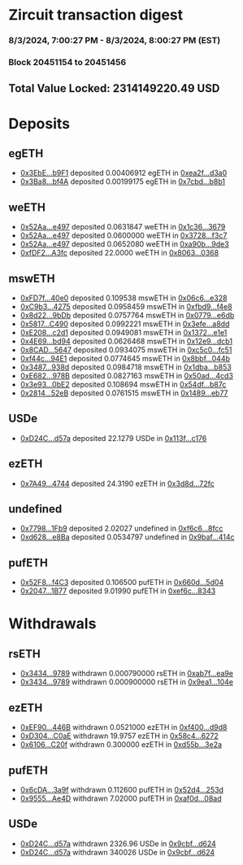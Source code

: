 # Zircuit transaction digest
### 8/3/2024, 7:00:27 PM - 8/3/2024, 8:00:27 PM (EST)
### Block 20451154 to 20451456

## Total Value Locked: 2314149220.49 USD

# Deposits
## egETH
- [0x3EbE...b9F1](https://etherscan.io/address/0x3EbEdcb5531bf101Fd8357B53c1bcaA61939b9F1) deposited 0.00406912 egETH in [0xea2f...d3a0](https://etherscan.io/tx/0x3EbEdcb5531bf101Fd8357B53c1bcaA61939b9F1)
- [0x3Ba8...bf4A](https://etherscan.io/address/0x3Ba8FD0ACC0080B20157c28F75F86cC4d59Fbf4A) deposited 0.00199175 egETH in [0x7cbd...b8b1](https://etherscan.io/tx/0x3Ba8FD0ACC0080B20157c28F75F86cC4d59Fbf4A)
## weETH
- [0x52Aa...e497](https://etherscan.io/address/0x52Aa899454998Be5b000Ad077a46Bbe360F4e497) deposited 0.0631847 weETH in [0x1c36...3679](https://etherscan.io/tx/0x52Aa899454998Be5b000Ad077a46Bbe360F4e497)
- [0x52Aa...e497](https://etherscan.io/address/0x52Aa899454998Be5b000Ad077a46Bbe360F4e497) deposited 0.0600000 weETH in [0x3728...f3c7](https://etherscan.io/tx/0x52Aa899454998Be5b000Ad077a46Bbe360F4e497)
- [0x52Aa...e497](https://etherscan.io/address/0x52Aa899454998Be5b000Ad077a46Bbe360F4e497) deposited 0.0652080 weETH in [0xa90b...9de3](https://etherscan.io/tx/0x52Aa899454998Be5b000Ad077a46Bbe360F4e497)
- [0xfDF2...A3fc](https://etherscan.io/address/0xfDF2e83F523345bFF44307359A669D7CB89DA3fc) deposited 22.0000 weETH in [0x8063...0368](https://etherscan.io/tx/0xfDF2e83F523345bFF44307359A669D7CB89DA3fc)
## mswETH
- [0xFD7f...40e0](https://etherscan.io/address/0xFD7f5960493bA928Cb08Ea334ef061b9Cf3940e0) deposited 0.109538 mswETH in [0x06c6...e328](https://etherscan.io/tx/0xFD7f5960493bA928Cb08Ea334ef061b9Cf3940e0)
- [0xC9b3...4275](https://etherscan.io/address/0xC9b3cE1792FD98f2745756bd6DeA1fB6834a4275) deposited 0.0958459 mswETH in [0xfbd9...f4e8](https://etherscan.io/tx/0xC9b3cE1792FD98f2745756bd6DeA1fB6834a4275)
- [0x8d22...9bDb](https://etherscan.io/address/0x8d2223AD66DE9b4D2E0Ab4f2C4b6116457F59bDb) deposited 0.0757764 mswETH in [0x0779...e6db](https://etherscan.io/tx/0x8d2223AD66DE9b4D2E0Ab4f2C4b6116457F59bDb)
- [0x5817...C490](https://etherscan.io/address/0x58175d56381B696DE91E0D02Bb795Be8f7A3C490) deposited 0.0992221 mswETH in [0x3efe...a8dd](https://etherscan.io/tx/0x58175d56381B696DE91E0D02Bb795Be8f7A3C490)
- [0xE208...c2d1](https://etherscan.io/address/0xE208985D9d7a535DcCFC4c71A7f59271e3b7c2d1) deposited 0.0949081 mswETH in [0x1372...e1e1](https://etherscan.io/tx/0xE208985D9d7a535DcCFC4c71A7f59271e3b7c2d1)
- [0x4E69...bd94](https://etherscan.io/address/0x4E694c86E26036D37c8BE0F1DB0d1f42CdB9bd94) deposited 0.0626468 mswETH in [0x12e9...dcb1](https://etherscan.io/tx/0x4E694c86E26036D37c8BE0F1DB0d1f42CdB9bd94)
- [0x8CAD...5647](https://etherscan.io/address/0x8CAD891e0158ddEE7281E8cA4340125684a35647) deposited 0.0934075 mswETH in [0xc5c0...fc51](https://etherscan.io/tx/0x8CAD891e0158ddEE7281E8cA4340125684a35647)
- [0xf44c...94E1](https://etherscan.io/address/0xf44cE10c444f3D044A4a5f91D05a6E9D24A594E1) deposited 0.0774645 mswETH in [0x8bbf...044b](https://etherscan.io/tx/0xf44cE10c444f3D044A4a5f91D05a6E9D24A594E1)
- [0x3487...938d](https://etherscan.io/address/0x348737ed89275a99712068eE073B79aE7FFf938d) deposited 0.0984718 mswETH in [0x1dba...b853](https://etherscan.io/tx/0x348737ed89275a99712068eE073B79aE7FFf938d)
- [0xE682...978B](https://etherscan.io/address/0xE6822fE8005a97193E63f8b11f37175f7744978B) deposited 0.0827163 mswETH in [0x50ad...4cd3](https://etherscan.io/tx/0xE6822fE8005a97193E63f8b11f37175f7744978B)
- [0x3e93...0bE2](https://etherscan.io/address/0x3e937a6f9F1b0b480e00A15F270E6E31c6450bE2) deposited 0.108694 mswETH in [0x54df...b87c](https://etherscan.io/tx/0x3e937a6f9F1b0b480e00A15F270E6E31c6450bE2)
- [0x2814...52eB](https://etherscan.io/address/0x28142b8e4BBA3fEDB8857e87F764aBCCBEB852eB) deposited 0.0761515 mswETH in [0x1489...eb77](https://etherscan.io/tx/0x28142b8e4BBA3fEDB8857e87F764aBCCBEB852eB)
## USDe
- [0xD24C...d57a](https://etherscan.io/address/0xD24Cfe2d0fa81369ca6291c28ac5426e16B6d57a) deposited 22.1279 USDe in [0x113f...c176](https://etherscan.io/tx/0xD24Cfe2d0fa81369ca6291c28ac5426e16B6d57a)
## ezETH
- [0x7A49...4744](https://etherscan.io/address/0x7A493Be5c2ce014cD049Bf178a1ac0Db1B434744) deposited 24.3190 ezETH in [0x3d8d...72fc](https://etherscan.io/tx/0x7A493Be5c2ce014cD049Bf178a1ac0Db1B434744)
## undefined
- [0x7798...1Fb9](https://etherscan.io/address/0x7798Ba9512B5A684C12e31518923Ea4221A41Fb9) deposited 2.02027 undefined in [0xf6c6...8fcc](https://etherscan.io/tx/0x7798Ba9512B5A684C12e31518923Ea4221A41Fb9)
- [0xd628...e8Ba](https://etherscan.io/address/0xd628c73AD6eb50B4d63B959740f9f0Ec3AdAe8Ba) deposited 0.0534797 undefined in [0x9baf...414c](https://etherscan.io/tx/0xd628c73AD6eb50B4d63B959740f9f0Ec3AdAe8Ba)
## pufETH
- [0x52F8...f4C3](https://etherscan.io/address/0x52F88f2B3Ef01E60680771dd1d3369D9453af4C3) deposited 0.106500 pufETH in [0x660d...5d04](https://etherscan.io/tx/0x52F88f2B3Ef01E60680771dd1d3369D9453af4C3)
- [0x2047...1B77](https://etherscan.io/address/0x2047a104b7a3B9B619BCe57B429FA8434DA81B77) deposited 9.01990 pufETH in [0xef6c...8343](https://etherscan.io/tx/0x2047a104b7a3B9B619BCe57B429FA8434DA81B77)
# Withdrawals
## rsETH
- [0x3434...9789](https://etherscan.io/address/0x34349c5569e7B846c3558961552D2202760A9789) withdrawn 0.000790000 rsETH in [0xab7f...ea9e](https://etherscan.io/tx/0x34349c5569e7B846c3558961552D2202760A9789)
- [0x3434...9789](https://etherscan.io/address/0x34349c5569e7B846c3558961552D2202760A9789) withdrawn 0.000900000 rsETH in [0x9ea1...104e](https://etherscan.io/tx/0x34349c5569e7B846c3558961552D2202760A9789)
## ezETH
- [0xEF90...446B](https://etherscan.io/address/0xEF9019A2b2f2bceF604CF67369Dcc157aF68446B) withdrawn 0.0521000 ezETH in [0xf400...d9d8](https://etherscan.io/tx/0xEF9019A2b2f2bceF604CF67369Dcc157aF68446B)
- [0xD304...C0aE](https://etherscan.io/address/0xD304b10f45Cb70A6631a6867eBa6cE399f20C0aE) withdrawn 19.9757 ezETH in [0x58c4...6272](https://etherscan.io/tx/0xD304b10f45Cb70A6631a6867eBa6cE399f20C0aE)
- [0x6106...C20f](https://etherscan.io/address/0x61068AbfB8349f90bd0bAb12347ec10e0C55C20f) withdrawn 0.300000 ezETH in [0xd55b...3e2a](https://etherscan.io/tx/0x61068AbfB8349f90bd0bAb12347ec10e0C55C20f)
## pufETH
- [0x6cDA...3a9f](https://etherscan.io/address/0x6cDAcd9cD2d4A824BCe5E91F4899c959F2693a9f) withdrawn 0.112600 pufETH in [0x52d4...253d](https://etherscan.io/tx/0x6cDAcd9cD2d4A824BCe5E91F4899c959F2693a9f)
- [0x9555...Ae4D](https://etherscan.io/address/0x955577b00355C6744E6C9FfD05daC60668C2Ae4D) withdrawn 7.02000 pufETH in [0xaf0d...08ad](https://etherscan.io/tx/0x955577b00355C6744E6C9FfD05daC60668C2Ae4D)
## USDe
- [0xD24C...d57a](https://etherscan.io/address/0xD24Cfe2d0fa81369ca6291c28ac5426e16B6d57a) withdrawn 2326.96 USDe in [0x9cbf...d624](https://etherscan.io/tx/0xD24Cfe2d0fa81369ca6291c28ac5426e16B6d57a)
- [0xD24C...d57a](https://etherscan.io/address/0xD24Cfe2d0fa81369ca6291c28ac5426e16B6d57a) withdrawn 340026 USDe in [0x9cbf...d624](https://etherscan.io/tx/0xD24Cfe2d0fa81369ca6291c28ac5426e16B6d57a)
